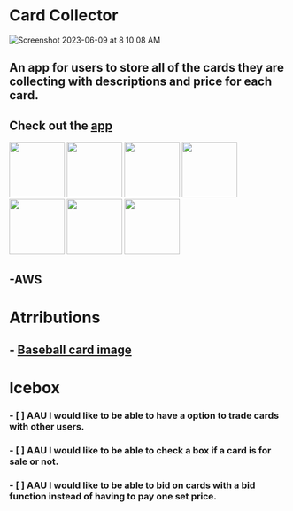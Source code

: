 # Card Collector

![Screenshot 2023-06-09 at 8 10 08 AM](https://github.com/Bballard96/Card-Collector/assets/110790998/6d5d74a9-39cc-49cf-902d-6e1930db994a)


## An app for users to store all of the cards they are collecting with descriptions and price for each card. 

## Check out the [app](https://brendan-card.fly.dev/cards/)



<img src="https://img.shields.io/badge/VSCode-0078D4?style=for-the-badge&logo=visual%20studio%20code&logoColor=white" width="100"/>  
<img src="https://img.shields.io/badge/JavaScript-323330?style=for-the-badge&logo=javascript&logoColor=F7DF1E" width="100"/>
<img src="https://img.shields.io/badge/HTML5-E34F26?style=for-the-badge&logo=html5&logoColor=white" width="100"/>  
<img src="https://img.shields.io/badge/css3-%231572B6.svg?style=for-the-badge&logo=css3&logoColor=white" width="100"/>  
 <img src="https://img.shields.io/badge/Django-092E20?style=for-the-badge&logo=django&logoColor=white" width="100"/> 
 <img src="https://img.shields.io/badge/Python-14354C?style=for-the-badge&logo=python&logoColor=white" width="100"/> 
<img src="https://img.shields.io/badge/GIT-E44C30?style=for-the-badge&logo=git&logoColor=white" width="100"/>  


## -AWS 

# Atrributions 
## - [Baseball card image](https://www.flaticon.com/free-icon/baseball-card_1974013)


# Icebox 
### - [ ] AAU I would like to be able to have a option to trade cards with other users. 
### - [ ] AAU I would like to be able to check a box if a card is for sale or not. 
### - [ ] AAU I would like to be able to bid on cards with a bid function instead of having to pay one set price.
